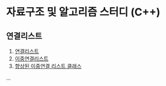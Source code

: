 # 자료구조 및 알고리즘 스터디 (C++)

## 연결리스트
1. [연결리스트](https://lenalog.notion.site/3-01-27-54-fe48d846553043b6890c58b0c7fc5d17)
2. [이중연결리스트](https://www.notion.so/lenalog/3-02-26-37-1912aae67e13457b914198a630edadcf)
3. [향상된 이중연결 리스트 클래스](https://www.notion.so/lenalog/3-03-20-10-9fa743d9920c4c43865b1ea789a9f411)

...
